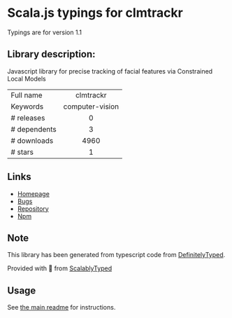 
# Scala.js typings for clmtrackr

Typings are for version 1.1

## Library description:
Javascript library for precise tracking of facial features via Constrained Local Models

|                    |                 |
| ------------------ | :-------------: |
| Full name          | clmtrackr |
| Keywords           | computer-vision |
| # releases         | 0 |
| # dependents       | 3 |
| # downloads        | 4960 |
| # stars            | 1 |

## Links
- [Homepage](https://github.com/auduno/clmtrackr#readme)
- [Bugs](https://github.com/auduno/clmtrackr/issues)
- [Repository](https://github.com/auduno/clmtrackr)
- [Npm](https://www.npmjs.com/package/clmtrackr)
    


## Note
This library has been generated from typescript code from [DefinitelyTyped](https://definitelytyped.org).

Provided with :purple_heart: from [ScalablyTyped](https://github.com/oyvindberg/ScalablyTyped)

## Usage
See [the main readme](../../readme.md) for instructions.


